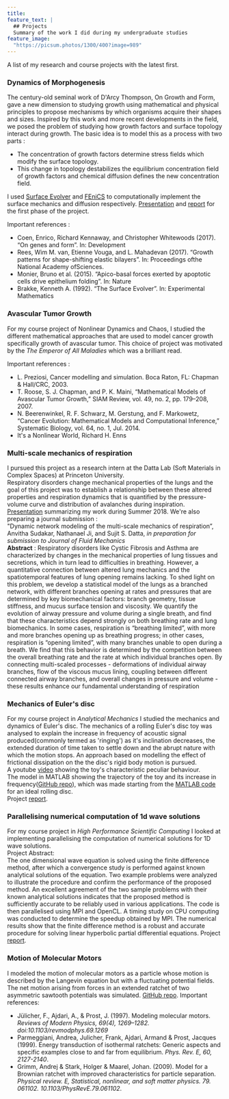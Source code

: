 ```yaml
---
title: 
feature_text: |
  ## Projects
  Summary of the work I did during my undergraduate studies
feature_image: 
  "https://picsum.photos/1300/400?image=989"
---
```

A list of my research and course projects with the latest first.

### Dynamics of Morphogenesis
  The century-old seminal work of D'Arcy Thompson, On Growth and Form, gave a new dimension to studying growth using mathematical and physical principles to propose mechanisms by which organisms acquire their shapes and sizes. Inspired by this work and more recent developments in the field, we posed the problem of studying how growth factors and surface topology interact during growth. The basic idea is to model this as a process with two parts :  
  - The concentration of growth factors determine stress fields which modify the surface topology. 
  - This change in topology destabilizes the equilibrium concentration field of growth factors and chemical diffusion defines the new concentration field.  
  
  I used [Surface Evolver](https://facstaff.susqu.edu/brakke/evolver/evolver.html) and [FEniCS](https://fenicsproject.org/) to computationally implement the surface mechanics and diffusion respectively.
  [Presentation](https://bighome.iitb.ac.in/index.php/s/w8C7RURfTbh2BhU) and [report](https://bighome.iitb.ac.in/index.php/s/TC0Xl9Ild2l7kfM) for the first phase of the project.  
  
  Important references :  
 - Coen, Enrico, Richard Kennaway, and Christopher Whitewoods (2017). “On genes and form”. In: Development
 - Rees, Wim M. van, Etienne Vouga, and L. Mahadevan (2017). “Growth patterns for shape-shifting elastic bilayers”. In: Proceedings ofthe National Academy ofSciences.
 - Monier, Bruno et al. (2015). “Apico-basal forces exerted by apoptotic cells drive epithelium folding”. In: Nature 
 - Brakke, Kenneth A. (1992). “The Surface Evolver”. In: Experimental Mathematics
  
### Avascular Tumor Growth
  For my course project of Nonlinear Dynamics and Chaos, I studied the different mathematical approaches that are used to model cancer growth specifically growth of avascular tumor. This choice of project was motivated by the *The Emperor of All Maladies* which was a brilliant read.  
  
  Important references :
  - L. Preziosi, Cancer modelling and simulation. Boca Raton, FL: Chapman & Hall/CRC, 2003.
  -  T. Roose, S. J. Chapman, and P. K. Maini, “Mathematical Models of Avascular Tumor Growth,” SIAM Review, vol. 49, no. 2, pp. 179–208, 2007.
  - N. Beerenwinkel, R. F. Schwarz, M. Gerstung, and F. Markowetz, “Cancer Evolution: Mathematical Models and Computational Inference,” Systematic Biology, vol. 64, no. 1, Jul. 2014.
  - It's a Nonlinear World, Richard H. Enns
  
### Multi-scale mechanics of respiration
  I pursued this project as a research intern at the Datta Lab (Soft Materials in Complex Spaces) at Princeton University.  
  Respiratory disorders change mechanical properties of the lungs and the goal of this project was to establish a relationship between these altered properties and respiration dynamics that is quantified by the pressure-volume curve and distribution of avalanches during inspiration.  
  [Presentation](https://bighome.iitb.ac.in/index.php/s/4lWdzcCV07oS6iM) summarizing my work during Summer 2018.
  We're also preparing a journal submission :  
  "Dynamic network modeling of the multi-scale mechanics of respiration”, Anvitha Sudakar, Nathanael Ji, and Sujit S. Datta, *in preparation for submission to Journal of Fluid Mechanics*  
  __Abstract__ : 
  Respiratory disorders like Cystic Fibrosis and Asthma are characterized by changes in the mechanical properties of lung tissues and secretions, which in turn lead to difficulties in breathing. However, a quantitative connection between altered lung mechanics and the
spatiotemporal features of lung opening remains lacking. To shed light on this problem, we
develop a statistical model of the lungs as a branched network, with different branches
opening at rates and pressures that are determined by key biomechanical factors: branch
geometry, tissue stiffness, and mucus surface tension and viscosity. We quantify the
evolution of airway pressure and volume during a single breath, and find that these
characteristics depend strongly on both breathing rate and lung biomechanics. In some
cases, respiration is “breathing limited”, with more and more branches opening up as
breathing progress; in other cases, respiration is “opening limited”, with many branches
unable to open during a breath. We find that this behavior is determined by the competition
between the overall breathing rate and the rate at which individual branches open. By
connecting multi-scaled processes - deformations of individual airway branches, flow of the
viscous mucus lining, coupling between different connected airway branches, and overall
changes in pressure and volume - these results enhance our fundamental understanding of
respiration
  
### Mechanics of Euler's disc
  For my course project in *Analytical Mechanics* I studied the mechanics and dynamics of Euler's disc. The mechanics of a rolling Euler's disc toy was analysed to explain the increase in frequency of acoustic signal produced(commonly termed as 'ringing') as it's inclination decreases, the extended duration of time taken to settle down and the abrupt nature with which the motion stops. An approach based on modelling the effect of frictional dissipation on the the disc's rigid body motion is pursued.  
  A youtube [video](https://www.youtube.com/watch?v=rFtYzVJcWyA) showing the toy's characteristic peculiar behaviour.    
  The model in MATLAB showing the trajectory of the toy and its increase in frequency([GitHub repo](https://github.com/anvitha-s/Eulers-Disc)), which was made starting from the [MATLAB code](https://rotations.berkeley.edu/the-rolling-disk/) for an ideal rolling disc.  
  Project [report](https://bighome.iitb.ac.in/index.php/s/LFzGl91dESq2g6K).
### Parallelising numerical computation of 1d wave solutions
  For my course project in *High Performance Scientific Computing* I looked at implementing parallelising the computation of numerical solutions for 1D wave solutions.  
  Project Abstract:  
  The one dimensional wave equation is solved using the finite difference method, after which a convergence study is performed against known analytical solutions of the equation. Two example problems were analyzed to illustrate the procedure and confirm the performance of the proposed method. An excellent agreement of the two sample problems with their known analytical solutions indicates that the proposed method is sufficiently accurate to be reliably used in various applications. The code is then parallelised using MPI and OpenCL. A timing study on CPU computing was conducted to determine the speedup obtained by MPI. The numerical results show that the finite difference method is a robust and accurate procedure for solving linear hyperbolic partial differential equations.
  Project [report](https://bighome.iitb.ac.in/index.php/s/6kgLRfz4SOimuFi).

### Motion of Molecular Motors
  I modeled the motion of molecular motors as a particle whose motion is described by the Langevin equation but with a fluctuating potential fields. The net motion arising from forces in an extended ratchet of two asymmetric sawtooth potentials was simulated. 
  [GitHub repo](https://github.com/anvitha-s/motor-model).
  Important references:
  - Jülicher, F., Ajdari, A., & Prost, J. (1997). Modeling molecular motors. *Reviews of Modern Physics, 69(4), 1269–1282. doi:10.1103/revmodphys.69.1269*
  - Parmeggiani, Andrea, Julicher, Frank, Ajdari, Armand & Prost, Jacques (1999). Energy transduction of isothermal ratchets: Generic aspects and specific examples close to and far from equilibrium. *Phys. Rev. E, 60, 2127-2140*. 
  - Grimm, Andrej & Stark, Holger & Maarel, Johan. (2009). Model for a Brownian ratchet with improved characteristics for particle separation. *Physical review. E, Statistical, nonlinear, and soft matter physics. 79. 061102. 10.1103/PhysRevE.79.061102*.
